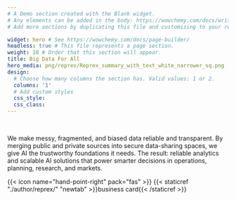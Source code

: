 ```yaml
---
# A Demo section created with the Blank widget.
# Any elements can be added in the body: https://wowchemy.com/docs/writing-markdown-latex/
# Add more sections by duplicating this file and customizing to your requirements.

widget: hero # See https://wowchemy.com/docs/page-builder/
headless: true # This file represents a page section.
weight: 10 # Order that this section will appear.
title: Big Data For All
hero_media: png/reprex/Reprex_summary_with_text_white_narrower_sq.png
design:
  # Choose how many columns the section has. Valid values: 1 or 2.
  columns: '1'
  # Add custom styles
  css_style:
  css_class:
---
```


<br>

We make messy, fragmented, and biased data reliable and transparent. By merging public and private sources into secure data-sharing spaces, we give AI the trustworthy foundations it needs. The result: reliable analytics and scalable AI solutions that power smarter decisions in operations, planning, research, and markets.

{{< icon name="hand-point-right" pack="fas" >}} {{< staticref "./author/reprex/" "newtab" >}}business card{{< /staticref >}}

